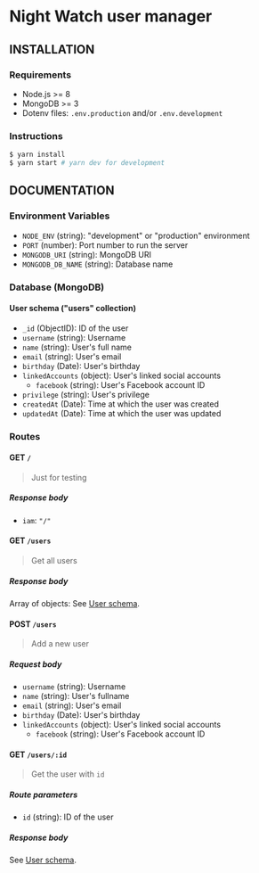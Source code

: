 # Night Watch user manager

## INSTALLATION

### Requirements

- Node.js >= 8
- MongoDB >= 3
- Dotenv files: `.env.production` and/or `.env.development`

### Instructions

```bash
$ yarn install
$ yarn start # yarn dev for development
```

## DOCUMENTATION

### Environment Variables

- `NODE_ENV` (string): "development" or "production" environment
- `PORT` (number): Port number to run the server
- `MONGODB_URI` (string): MongoDB URI
- `MONGODB_DB_NAME` (string): Database name

### Database (MongoDB)

#### User schema ("users" collection)

- `_id` (ObjectID): ID of the user
- `username` (string): Username
- `name` (string): User's full name
- `email` (string): User's email
- `birthday` (Date): User's birthday
- `linkedAccounts` (object): User's linked social accounts
  - `facebook` (string): User's Facebook account ID
- `privilege` (string): User's privilege
- `createdAt` (Date): Time at which the user was created
- `updatedAt` (Date): Time at which the user was updated

### Routes

#### GET `/`

> Just for testing

##### Response body

- `iam`: `"/"`

#### GET `/users`

> Get all users

##### Response body

Array of objects:
See [User schema](#user-schema-users-collection).

#### POST `/users`

> Add a new user

##### Request body

- `username` (string): Username
- `name` (string): User's fullname
- `email` (string): User's email
- `birthday` (Date): User's birthday
- `linkedAccounts` (object): User's linked social accounts
  - `facebook` (string): User's Facebook account ID

#### GET `/users/:id`

> Get the user with `id`

##### Route parameters

- `id` (string): ID of the user

##### Response body

See [User schema](#user-schema-users-collection).
